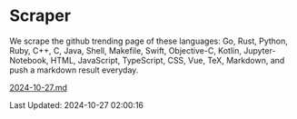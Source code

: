 # Scraper

We scrape the github trending page of these languages: Go, Rust, Python, Ruby, C++, C, Java, Shell, Makefile, Swift, Objective-C, Kotlin, Jupyter-Notebook, HTML, JavaScript, TypeScript, CSS, Vue, TeX, Markdown, and push a markdown result everyday.

[2024-10-27.md](https://github.com/cumthxy/github-trending-backup/blob/master/2024-10-27.md)

Last Updated: 2024-10-27 02:00:16